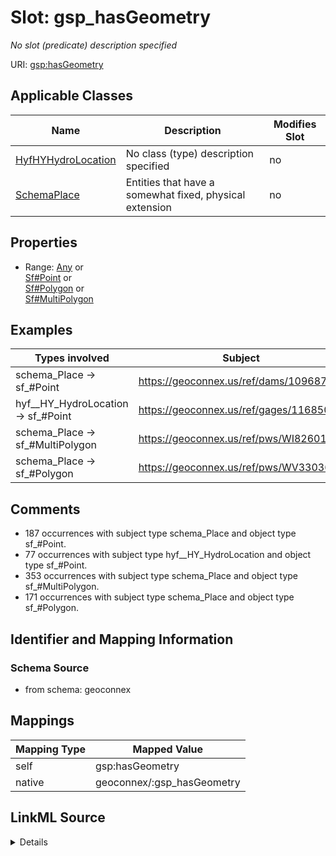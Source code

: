 

# Slot: gsp_hasGeometry


_No slot (predicate) description specified_





URI: [gsp:hasGeometry](gsp:hasGeometry)



<!-- no inheritance hierarchy -->





## Applicable Classes

| Name | Description | Modifies Slot |
| --- | --- | --- |
| [HyfHYHydroLocation](../classes/HyfHYHydroLocation.md) | No class (type) description specified |  no  |
| [SchemaPlace](../classes/SchemaPlace.md) | Entities that have a somewhat fixed, physical extension |  no  |







## Properties

* Range: [Any](../classes/Any.md)&nbsp;or&nbsp;<br />[Sf#Point](../classes/Sf#Point.md)&nbsp;or&nbsp;<br />[Sf#Polygon](../classes/Sf#Polygon.md)&nbsp;or&nbsp;<br />[Sf#MultiPolygon](../classes/Sf#MultiPolygon.md)






## Examples

| Types involved | Subject | Predicate | Object |
| --- | --- | --- | --- |
| schema_Place → sf_#Point | https://geoconnex.us/ref/dams/1096875 | gsp:hasGeometry | https://gleaner.io/xid/genid/cl2fibsip8tadg8qd2i0 |
| hyf__HY_HydroLocation → sf_#Point | https://geoconnex.us/ref/gages/1168507 | gsp:hasGeometry | https://gleaner.io/xid/genid/cl2gf1kip8tadg8qd86g |
| schema_Place → sf_#MultiPolygon | https://geoconnex.us/ref/pws/WI8260121 | gsp:hasGeometry | https://gleaner.io/xid/genid/cl2f8u4ip8tadg8qcvtg |
| schema_Place → sf_#Polygon | https://geoconnex.us/ref/pws/WV3303609 | gsp:hasGeometry | https://gleaner.io/xid/genid/cl2gam4ip8tadg8qd740 |


## Comments

* 187 occurrences with subject type schema_Place and object type sf_#Point.
* 77 occurrences with subject type hyf__HY_HydroLocation and object type sf_#Point.
* 353 occurrences with subject type schema_Place and object type sf_#MultiPolygon.
* 171 occurrences with subject type schema_Place and object type sf_#Polygon.

## Identifier and Mapping Information







### Schema Source


* from schema: geoconnex




## Mappings

| Mapping Type | Mapped Value |
| ---  | ---  |
| self | gsp:hasGeometry |
| native | geoconnex/:gsp_hasGeometry |




## LinkML Source

<details>
```yaml
name: gsp_hasGeometry
description: No slot (predicate) description specified
comments:
- 187 occurrences with subject type schema_Place and object type sf_#Point.
- 77 occurrences with subject type hyf__HY_HydroLocation and object type sf_#Point.
- 353 occurrences with subject type schema_Place and object type sf_#MultiPolygon.
- 171 occurrences with subject type schema_Place and object type sf_#Polygon.
examples:
- description: schema_Place → sf_#Point
  object:
    example_object: https://gleaner.io/xid/genid/cl2fibsip8tadg8qd2i0
    example_predicate: gsp:hasGeometry
    example_subject: https://geoconnex.us/ref/dams/1096875
- description: hyf__HY_HydroLocation → sf_#Point
  object:
    example_object: https://gleaner.io/xid/genid/cl2gf1kip8tadg8qd86g
    example_predicate: gsp:hasGeometry
    example_subject: https://geoconnex.us/ref/gages/1168507
- description: schema_Place → sf_#MultiPolygon
  object:
    example_object: https://gleaner.io/xid/genid/cl2f8u4ip8tadg8qcvtg
    example_predicate: gsp:hasGeometry
    example_subject: https://geoconnex.us/ref/pws/WI8260121
- description: schema_Place → sf_#Polygon
  object:
    example_object: https://gleaner.io/xid/genid/cl2gam4ip8tadg8qd740
    example_predicate: gsp:hasGeometry
    example_subject: https://geoconnex.us/ref/pws/WV3303609
from_schema: geoconnex
rank: 1000
slot_uri: gsp:hasGeometry
alias: gsp_hasGeometry
domain_of:
- hyf__HY_HydroLocation
- schema_Place
range: Any
any_of:
- range: sf_#Point
- range: sf_#Polygon
- range: sf_#MultiPolygon

```
</details>
